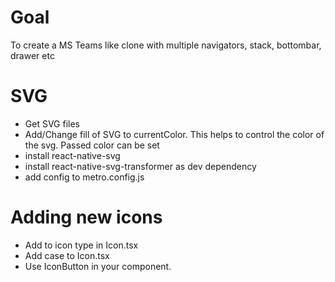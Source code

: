 # Goal

To create a MS Teams like clone with multiple navigators, stack, bottombar, drawer etc

# SVG
- Get SVG files
- Add/Change fill of SVG to currentColor. This helps to control the color of the svg. Passed color can be set
- install react-native-svg
- install react-native-svg-transformer as dev dependency
- add config to metro.config.js

# Adding new icons

- Add to icon type in Icon.tsx
- Add case to Icon.tsx
- Use IconButton in your component.